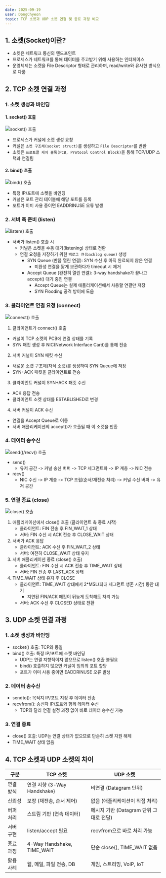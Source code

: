 ```yaml
---
date: 2025-09-19
user: DongChyeon
topic: TCP 소켓과 UDP 소켓 연결 및 종료 과정 비교
---
```


## 1. 소켓(Socket)이란?

- 소켓은 네트워크 통신의 엔드포인트
- 프로세스가 네트워크를 통해 데이터를 주고받기 위해 사용하는 인터페이스
- 운영체제는 소켓을 File Descriptor 형태로 관리하며, read/write와 유사한 방식으로 다룸

## 2. TCP 소켓 연결 과정

### 1. 소켓 생성과 바인딩

#### 1. socket() 호출

![socket() 호출](assets/socket.png)

- 프로세스가 커널에 소켓 생성 요창
- 커널은 `소켓 구조체(socket struct)`를 생성하고 `File Descriptor`를 반환
- 소켓은 `프로토콜 제어 블록(PCB, Protocol Control Block)`을 통해 TCP/UDP 스택과 연결됨

#### 2. bind() 호출

![bind() 호출](assets/bind.png)

- 특정 IP/포트에 소켓을 바인딩
- 커널은 포트 관리 테이블에 해당 포트를 등록
- 포트가 이미 사용 중이면 EADDRINUSE 오류 발생

### 2. 서버 측 준비 (listen)

![listen() 호출](assets/listen.png)

- 서버가 listen() 호출 시
  - 커널은 소켓을 수동 대기(listening) 상태로 전환
  - 연결 요청을 저장하기 위한 `백로그 큐(backlog queue)` 생성
    - SYN Queue (반쯤 열린 연결): SYN 수신 후 아직 완료되지 않은 연결
      - 미완성 연결을 짧게 보관하다가 timeout 시 제거
    - Accept Queue (완전히 열린 연결): 3-way handshake가 끝나고 accept() 대기 중인 연결
      - Accept Queue는 실제 애플리케이션에서 사용할 연결만 저장
      - SYN Flooding 공격 방어에 도움

### 3. 클라이언트 연결 요청 (connect)

![connect() 호출](assets/connect.png)

1. 클라이언트가 connect() 호출
  - 커널이 TCP 소켓의 PCB에 연결 상태를 기록
  - SYN 패킷 생성 후 NIC(Network Interface Card)를 통해 전송
2. 서버 커널이 SYN 패킷 수신
  - 새로운 소켓 구조체(자식 소켓)를 생성하여 SYN Queue에 저장
  - SYN+ACK 패킷을 클라이언트로 전송
3. 클라이언트 커널이 SYN+ACK 패킷 수신
  - ACK 응답 전송
  - 클라이언트 소켓 상태를 ESTABLISHED로 변경
4. 서버 커널이 ACK 수신
  - 연결을 Accept Queue로 이동
  - 서버 애플리케이션의 accept()가 호출될 때 이 소켓을 반환

### 4. 데이터 송수신

![send()/recv() 호출](assets/send_recv.png)

- send()
  - 유저 공간 -> 커널 송신 버퍼 -> TCP 세그먼트화 -> IP 계층 -> NIC 전송
- recv()
  - NIC 수신 -> IP 계층 -> TCP 조립(순서/재전송 처리) -> 커널 수신 버퍼 -> 유저 공간

### 5. 연결 종료 (close)

![close() 호출](assets/close.png)

1. 애플리케이션에서 close() 호출 (클라이언트 측 종료 시작)
   - 클라이언트: FIN 전송 후 FIN_WAIT_1 상태
   - 서버: FIN 수신 시 ACK 전송 후 CLOSE_WAIT 상태
2. 서버가 ACK 응답
   - 클라이언트: ACK 수신 후 FIN_WAIT_2 상태
   - 서버: 여전히 CLOSE_WAIT 상태 유지
3. 서버 애플리케이션 종료 (close() 호출)
   - 클라이언트: FIN 수신 시 ACK 전송 후 TIME_WAIT 상태
   - 서버: FIN 전송 후 LAST_ACK 상태
4. TIME_WAIT 상태 유지 후 CLOSE
   - 클라이언트: TIME_WAIT 상태에서 2*MSL(최대 세그먼트 생존 시간) 동안 대기
     - 지연된 FIN/ACK 패킷이 뒤늦게 도착해도 처리 가능
   - 서버: ACK 수신 후 CLOSED 상태로 전환

## 3. UDP 소켓 연결 과정

### 1. 소켓 생성과 바인딩

- socket() 호출: TCP와 동일
- bind() 호출: 특정 IP/포트에 소켓 바인딩
  - UDP는 연결 지향적이지 않으므로 listen() 호출 불필요
  - bind() 호출하지 않으면 커널이 임의의 포트 할당
  - 포트가 이미 사용 중이면 EADDRINUSE 오류 발생

### 2. 데이터 송수신

- sendto(): 목적지 IP/포트 지정 후 데이터 전송
- recvfrom(): 송신자 IP/포트와 함께 데이터 수신
  - TCP와 달리 연결 설정 과정 없이 바로 데이터 송수신 가능

### 3. 연결 종료

- close() 호출: UDP는 연결 상태가 없으므로 단순히 소켓 자원 해제
- TIME_WAIT 상태 없음

## 4. TCP 소켓과 UDP 소켓의 차이

| 구분 | TCP 소켓 | UDP 소켓 |
|------|----------|----------|
| 연결 방식 | 연결 지향 (3-Way Handshake) | 비연결 (Datagram 단위) |
| 신뢰성 | 보장 (재전송, 순서 제어) | 없음 (애플리케이션이 직접 처리) |
| 버퍼 처리 | 스트림 기반 (연속 데이터) | 메시지 기반 (Datagram 단위 그대로 전달) |
| 서버 구현 | listen/accept 필요 | recvfrom으로 바로 처리 가능 |
| 종료 과정 | 4-Way Handshake, TIME_WAIT | 단순 close(), TIME_WAIT 없음 |
| 활용 사례 | 웹, 메일, 파일 전송, DB | 게임, 스트리밍, VoIP, IoT |